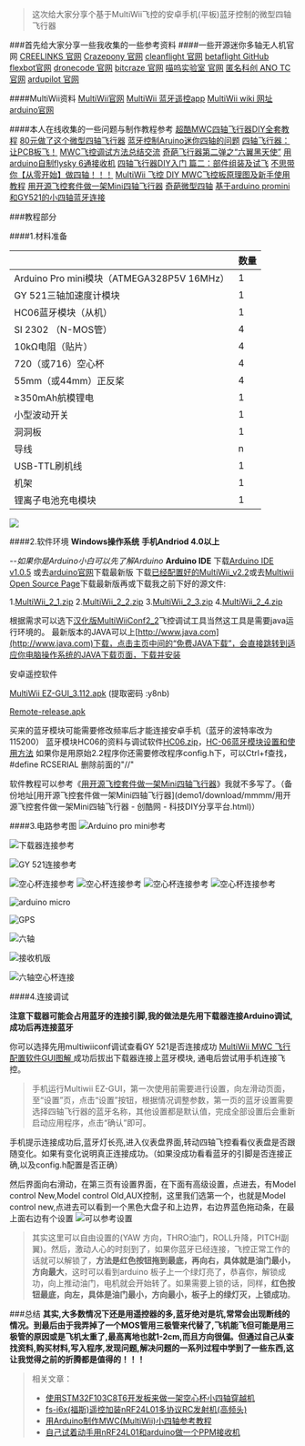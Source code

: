 >这次给大家分享个基于MultiWii飞控的安卓手机(平板)蓝牙控制的微型四轴飞行器
 

###首先给大家分享一些我收集的一些参考资料
####一些开源迷你多轴无人机官网
[CREELINKS 官网](http://www.creelinks.com/uav/)
[Crazepony 官网](http://www.crazepony.com/)
[cleanflight 官网](http://cleanflight.com/)
[betaflight GitHub](https://github.com/betaflight/betaflight)
[flexbot官网](http://flexlab.cn/flexbot/)
[dronecode 官网](https://www.dronecode.org/) 
[bitcraze 官网](https://www.bitcraze.io/)
[喵呜实验室 官网](http://miaowlabs.com/#page-top) 
[匿名科创 ANO TC官网](http://www.anotc.com/)
[ardupilot 官网](http://www.ardupilot.org/)

####MultiWii资料
[MultiWii官网](http://www.multiwii.com/)
[MultiWii 蓝牙遥控app](https://github.com/zwb800/Multiwii-Remote)
[MultiWii wiki 网址](http://www.multiwii.com/wiki/index.php?title=Main_Page)
[arduino官网](https://www.arduino.cc/)

####本人在线收集的一些问题与制作教程参考
[超酷MWC四轴飞行器DIY全套教程](http://blog.sina.com.cn/s/blog_5603e7d40102vk1j.html)
[80元做了这个微型四轴飞行器](http://atmel.eefocus.com/module/forum/thread-7391-1-1.html)
[蓝牙控制Aruino迷你四轴的问题](http://tieba.baidu.com/p/3802312318)
[四轴飞行器：让PCB板飞！](http://www.guokr.com/article/6171/?page=4)
[MWC飞控调试方法总结交流](http://tieba.baidu.com/p/3553600929)
[奇葩飞行器第二弹之“六翼黑天使”](http://tieba.baidu.com/p/3384324337?pn=1)
[用arduino自制flysky 6通接收机](http://bbs.mx3g.com/thread-487829-1-1.html)
[四轴飞行器DIY入门 篇二：部件组装及试飞](http://m.post.smzdm.com/p/80536/)
[不思带你【从零开始】做四轴！！！](http://www.anobbs.com/thread-56-1-1.html)
[MultiWii 飞控 DIY ](http://www.arduino.cn/forum.php?mod=viewthread&tid=19045&page=1)
[MWC飞控板原理图及新手使用教程](http://yfrobot.com/forum.php?mod=viewthread&tid=2404&extra=page%3D1)
[用开源飞控套件做一架Mini四轴飞行器](http://www.chuangkoo.com/project/show/48) 
[奇葩微型四轴](http://tieba.baidu.com/p/3237451666?pid=55851056665&cid=0#55851056665)
[基于arduino promini和GY521的小四轴蓝牙连接](http://tieba.baidu.com/p/3465116751)

###教程部分

####1.材料准备

|    | 数量 |
| ------------- | ------------- |
| Arduino Pro mini模块（ATMEGA328P5V 16MHz） | 	1  |
|GY 521三轴加速度计模块 | 	1  |
| HC06蓝牙模块（从机） | 	1  |
| SI 2302 （N-MOS管） | 	4  |
| 10kΩ电阻（贴片） | 	4  |
| 720（或716）空心杯 | 	4 |
| 55mm（或44mm）正反桨 | 	4  |
|≥350mAh航模锂电|1|
|小型波动开关|1|
|洞洞板|1|
|导线|n|
|USB-TTL刷机线|1|
|机架|1|
|锂离子电池充电模块|1|
 

![](http://upload-images.jianshu.io/upload_images/2675631-b65aa5e4e9adc27e.jpg?imageMogr2/auto-orient/strip%7CimageView2/2/w/1240)

####2.软件环境
**Windows操作系统**
**手机Andriod 4.0以上**

*--如果你是Arduino小白可以先了解Arduino*
**Arduino IDE**
下载[Arduino IDE v1.0.5](http://www.pc6.com/softview/SoftView_107657.html) 或去[arduino官网](https://www.arduino.cc/)下载最新版 
下载[已经配置好的MultiWii_v2.2](demo1/download/MultiWii.zip)或去[Multiwii Open Source Page](https://code.google.com/p/multiwii/)下载最新版再或下载我之前下好的源文件:

1.[MultiWii_2_1.zip](demo1/download/MultiWii_2_1.zip)
2.[MultiWii_2_2.zip](demo1/download/MultiWii_2_2.zip)
3.[MultiWii_2_3.zip](demo1/download/MultiWii_2_3.zip)
4.[MultiWii_2_4.zip](demo1/download/MultiWii_2_4.zip)

根据需求可以选下[汉化版MultiWiiConf2_2](demo1/download/MultiWiiConf.zip)飞控调试工具当然这工具是需要java运行环境的。
最新版本的JAVA可以上[http://www.java.com](http://www.java.com)下载，点击主页中间的“免费JAVA下载”，会直接跳转到适应你电脑操作系统的JAVA下载页面，下载并安装

安卓遥控软件

[MultiWii EZ-GUI_3.112.apk](https://pan.baidu.com/s/1hs06ADA) (提取密码 :y8nb)

[Remote-release.apk](demo1/download/Remote-release.apk)

买来的蓝牙模块可能需要修改频率后才能连接安卓手机（蓝牙的波特率改为115200）
蓝牙模块HC06的资料与调试软件[HC06.zip](demo1/download/HC06.zip)，[HC-06蓝牙模块设置和使用方法](http://blog.csdn.net/uyy203/article/details/50626396)
如果你是用原始2.2程序你还需要修改程序config.h下，可以Ctrl+f查找，#define RCSERIAL 删除前面的"//"

软件教程可以参考《[用开源飞控套件做一架Mini四轴飞行器](http://www.chuangkoo.com/project/show/48)》我就不多写了。（备份地址[用开源飞控套件做一架Mini四轴飞行器](demo1/download/mmmm/用开源飞控套件做一架Mini四轴飞行器 - 创酷网 - 科技DIY分享平台.html)）

####3.电路参考图 
![Arduino pro mini参考](http://upload-images.jianshu.io/upload_images/2675631-af86b2d39059d371.png?imageMogr2/auto-orient/strip%7CimageView2/2/w/1240)
 
![下载器连接参考](http://upload-images.jianshu.io/upload_images/2675631-782f9ed8b52304b2.JPG?imageMogr2/auto-orient/strip%7CimageView2/2/w/1240)
 
 
![GY 521连接参考](http://upload-images.jianshu.io/upload_images/2675631-4cd857de4f04d2b0.JPG?imageMogr2/auto-orient/strip%7CimageView2/2/w/1240)
 
![空心杯连接参考](http://upload-images.jianshu.io/upload_images/2675631-a7a5928e75f946b8.jpg?imageMogr2/auto-orient/strip%7CimageView2/2/w/1240)
![空心杯连接参考](http://upload-images.jianshu.io/upload_images/2675631-f78fc50c0930674c.jpg?imageMogr2/auto-orient/strip%7CimageView2/2/w/1240)
![空心杯连接参考](http://upload-images.jianshu.io/upload_images/2675631-9e101a952e54c2d8.jpg?imageMogr2/auto-orient/strip%7CimageView2/2/w/1240)
![空心杯连接参考](http://upload-images.jianshu.io/upload_images/2675631-7fb79a2e44e3ed6b.jpg?imageMogr2/auto-orient/strip%7CimageView2/2/w/1240)
 
![arduino micro](http://upload-images.jianshu.io/upload_images/2675631-71b229c7df8bfeed.jpg?imageMogr2/auto-orient/strip%7CimageView2/2/w/1240)
 
![GPS](http://upload-images.jianshu.io/upload_images/2675631-39b60615abcaafed.png?imageMogr2/auto-orient/strip%7CimageView2/2/w/1240)
 
![六轴](http://upload-images.jianshu.io/upload_images/2675631-1e852bd2355f5082.jpg?imageMogr2/auto-orient/strip%7CimageView2/2/w/1240) 

![接收机版](http://upload-images.jianshu.io/upload_images/2675631-8334a786ee5419e6.jpg?imageMogr2/auto-orient/strip%7CimageView2/2/w/1240)


![六轴空心杯连接](http://upload-images.jianshu.io/upload_images/2675631-f56599674faabee6.jpg?imageMogr2/auto-orient/strip%7CimageView2/2/w/1240)

####4.连接调试

**注意下载器可能会占用蓝牙的连接引脚,我的做法是先用下载器连接Arduino调试,成功后再连接蓝牙** 

你可以选择先用multiwiiconf调试查看GY 521是否连接成功
[MultiWii MWC 飞行配置软件GUI图解 ](http://blog.sina.com.cn/s/blog_8104d1d00100swia.html)
成功后拔出下载器连接上蓝牙模块,
通电后尝试用手机连接飞控。
>手机运行Multiwii EZ-GUI，第一次使用前需要进行设置，向左滑动页面，至“设置”页，点击“设置”按钮，根据情况调整参数，第一页的蓝牙设置需要选择四轴飞行器的蓝牙名称，其他设置都是默认值，完成全部设置后会重新启动应用程序，点击“确认”即可。
 
手机提示连接成功后,蓝牙灯长亮,进入仪表盘界面,转动四轴飞控看看仪表盘是否跟随变化。如果有变化说明真正连接成功。（如果没成功看看蓝牙的引脚是否连接正确,以及config.h配置是否正确）

然后界面向右滑动，在第三页有设置界面，在下面有高级设置，点进去，有Model control New,Model control Old,AUX控制，这里我们选第一个，也就是Model control new,点进去可以看到一个黑色大盘子和上边界，右边界蓝色拖动条，在最上面右边有个设置 
![可以参考设置](http://upload-images.jianshu.io/upload_images/2675631-fe420c8b548c9656.jpg?imageMogr2/auto-orient/strip%7CimageView2/2/w/1240)
>其实这里可以自由设置的(YAW 方向，THRO油门，ROLL升降，PITCH副翼)。然后，激动人心的时刻到了，如果你蓝牙已经连接，飞控正常工作的话就可以解锁了，**方法是红色按钮拖到最底，再向右，具体就是油门最小，方向最大**，这时可以看到arduino 板子上一个绿灯亮了，恭喜你，解锁成功，向上推动油门，电机就会开始转了。如果需要上锁的话，同样，**红色按钮最底，向左，具体是油门最小，方向最小，板子上的绿灯灭，上锁成功**。
 

###总结
**其实,大多数情况下还是用遥控器的多,蓝牙绝对是坑,常常会出现断线的情况。到最后由于我弄掉了一个MOS管用三极管来代替了,飞机能飞但可能是用三极管的原因或是飞机太重了,最高离地也就1-2cm,而且方向很偏。但通过自己从查找资料,购买材料,写入程序,发现问题,解决问题的一系列过程中学到了一些东西,这让我觉得之前的折腾都是值得的！！！**

> 相关文章：
> - [使用STM32F103C8T6开发板来做一架空心杯小四轴穿越机](https://www.jianshu.com/p/e5c6d30dec51)
> - [fs-i6x(福斯)遥控加装nRF24L01多协议RC发射机(高频头)](https://www.jianshu.com/p/d6d009f6a112)
> - [用Arduino制作MWC(MultiWii)小四轴参考教程](https://www.jianshu.com/p/e7e344cb7844)
> - [自己试着动手用nRF24L01和arduino做一个PPM接收机](https://www.jianshu.com/p/b05e97164eb1)
